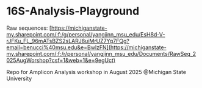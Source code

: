 # 16S-Analysis-Playground
Raw sequences: [https://michiganstate-my.sharepoint.com/:f:/g/personal/yangjinn_msu_edu/EsH8d-V-rJFKu_FL_96mATsBZS2sLARJ8uiMrUZ7Yg7FQg?email=benucci%40msu.edu&e=BwlzFN](https://michiganstate-my.sharepoint.com/:f:/r/personal/yangjinn_msu_edu/Documents/RawSeq_2025AugWorshop?csf=1&web=1&e=9egUct)

Repo for Amplicon Analysis workshop in August 2025 @Michigan State University 
